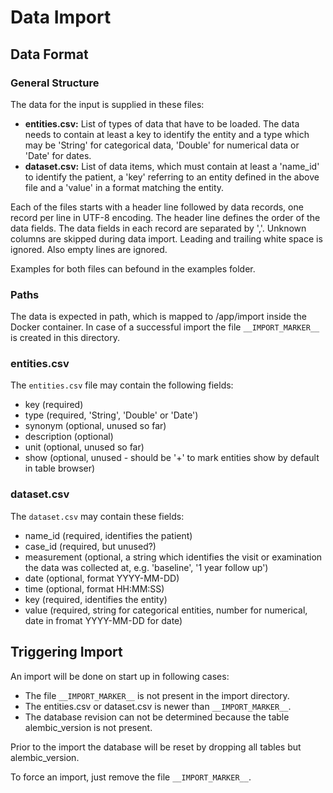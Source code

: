 # Data Import

## Data Format

### General Structure

The data for the input is supplied in these files:

* **entities.csv:** List of types of data that have to be loaded. The data needs to contain at least a
  key to identify the entity and a type which may be 'String' for categorical data, 'Double' for numerical
  data or 'Date' for dates.
* **dataset.csv:** List of data items, which must contain at least a 'name_id' to identify
  the patient, a 'key' referring to an entity defined in the above file and a 'value'
  in a format matching the entity.

Each of the files starts with a header line followed by data records, one record per line
in UTF-8 encoding. The header line defines the order of the data fields. The data fields
in each record are separated by ','. Unknown columns are skipped during data import.
Leading and trailing white space is ignored. Also empty lines are ignored.

Examples for both files can befound in the examples folder.

### Paths

The data is expected in path, which is mapped to /app/import inside the Docker
container. In case of a successful import the file `__IMPORT_MARKER__` is created in this directory.

### entities.csv

The `entities.csv` file may contain the following fields:

* key (required)
* type (required, 'String', 'Double' or 'Date')
* synonym (optional, unused so far)
* description (optional)
* unit (optional, unused so far)
* show (optional, unused - should be '+' to mark entities show by default in table browser)

### dataset.csv

The `dataset.csv` may contain these fields:

* name_id (required, identifies the patient)
* case_id (required, but unused?)
* measurement (optional, a string which identifies the visit or examination the data was collected at, e.g. 'baseline', '1 year follow up')
* date (optional, format YYYY-MM-DD)
* time (optional, format HH:MM:SS)
* key (required, identifies the entity)
* value (required, string for categorical entities, number for numerical, date in fromat YYYY-MM-DD for date)

## Triggering Import

An import will be done on start up in following cases:

* The file `__IMPORT_MARKER__` is not present in the import directory.
* The entities.csv or dataset.csv is newer than `__IMPORT_MARKER__`.
* The database revision can not be determined because the table alembic_version is not present.

Prior to the import the database will be reset by dropping all tables but alembic_version.

To force an import, just remove the file `__IMPORT_MARKER__`.
